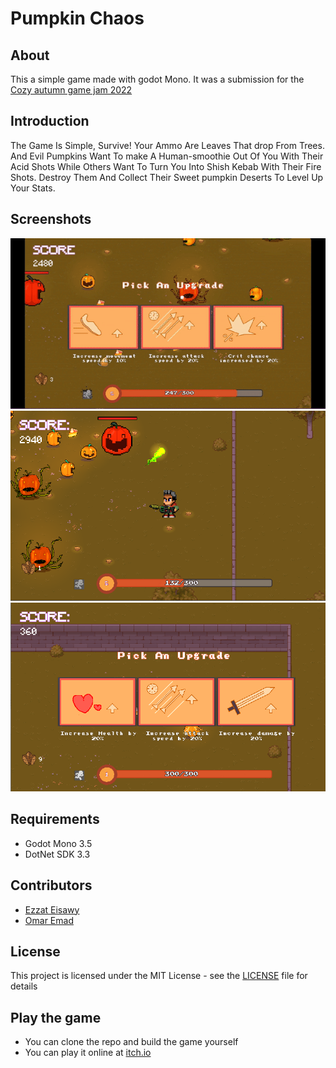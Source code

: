 # Pumpkin Chaos

## About
This a simple game made with godot Mono. It was a submission for the [Cozy autumn game jam 2022](https://itch.io/jam/cozy-autumn-game-jam-2022)

## Introduction
The Game Is Simple,  Survive! Your Ammo Are Leaves That drop From Trees. And Evil Pumpkins Want To make A Human-smoothie Out Of You With Their Acid Shots While Others Want To Turn You Into Shish Kebab With Their Fire Shots. Destroy Them And Collect Their Sweet pumpkin Deserts To Level Up Your Stats.

## Screenshots
![Alt text](rec.gif)
![Alt text](screenshot1.png)
![Alt text](screenshot2.png)

## Requirements
- Godot Mono 3.5
- DotNet SDK 3.3


## Contributors
- [Ezzat Eisawy](https://github.com/EzzatEsam)
- [Omar Emad](https://github.com/The-Sad-Zewalian)

## License
This project is licensed under the MIT License - see the [LICENSE](LICENSE) file for details

## Play the game
- You can clone the repo and build the game yourself
- You can play it online at [itch.io](https://ezzatesam.itch.io/pump-chaos)
